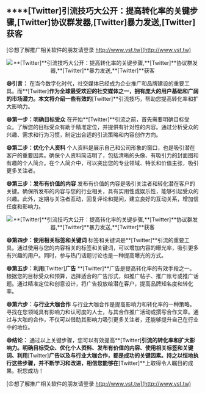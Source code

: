 ## ****[Twitter]**引流技巧大公开：提高转化率的关键步骤,**[Twitter]**协议群发器,**[Twitter]**暴力发送,**[Twitter]**获客**

[😍想了解推广相关软件的朋友请登录 http://www.vst.tw](http://www.vst.tw)

 <center><img src="https://vst.tw/MP4/tuiguang/png/2.png" alt="**[Twitter]**引流技巧大公开：提高转化率的关键步骤,**[Twitter]**协议群发器,**[Twitter]**暴力发送,**[Twitter]**获客"></center>

**😄引言：**
在当今数字化时代，社交媒体已经成为企业推广和品牌建设的重要工具。而**[Twitter]**作为全球最受欢迎的社交媒体之一，拥有庞大的用户基础和广阔的市场潜力。本文将介绍一些有效的**[Twitter]**引流技巧，帮助您提高转化率和扩大影响力。

**😄第一步：明确目标受众**
在开始**[Twitter]**引流之前，首先需要明确目标受众。了解您的目标受众有助于精准定位，并提供有针对性的内容。通过分析受众的兴趣、需求和行为习惯，制定出合适的引流策略和内容创作方向。

**😄第二步：优化个人资料**
个人资料是展示自己和公司形象的窗口，也是吸引潜在客户的重要因素。确保个人资料简洁明了，包括清晰的头像、有吸引力的封面图和有趣的个人简介。在个人简介中，可以突出您的专业领域、特长和价值主张，吸引更多关注者。

**😄第三步：发布有价值的内容**
发布有价值的内容是吸引关注者和转化潜在客户的关键。确保所发布的内容与您的行业相关，具有实用性或娱乐性，能够引起受众的兴趣。此外，定期与关注者互动，回复评论和提问，建立良好的互动关系，增加信任度和影响力。

 <center><img src="https://vst.tw/MP4/tuiguang/png/6.png" alt="**[Twitter]**引流技巧大公开：提高转化率的关键步骤,**[Twitter]**协议群发器,**[Twitter]**暴力发送,**[Twitter]**获客"></center>

**😄第四步：使用相关标签和关键词**
标签和关键词是**[Twitter]**引流的重要工具。通过使用与您的内容相关的标签和关键词，可以增加内容的曝光率，吸引更多有兴趣的用户。同时，参与热门话题讨论也是一种提高曝光的方式。

**😄第五步：利用**[Twitter]**广告**
**[Twitter]**广告是提高转化率的有效手段之一。根据您的目标受众和预算，选择适合的广告形式，如推广帖子、推广账号或推广话题。通过精准定位和创意设计，将广告投放给潜在客户，提高品牌知名度和转化率。

**😄第六步：与行业大咖合作**
与行业大咖合作是提高影响力和转化率的一种策略。寻找在您领域具有影响力和认可度的人士，与其合作推广活动或撰写合作文章。通过与大咖的合作，不仅可以借助其影响力吸引更多关注者，还能够提升自己在行业中的地位。

**😄结论：**
通过以上关键步骤，您可以有效提高**[Twitter]**引流的转化率和扩大影响力。明确目标受众、优化个人资料、发布有价值的内容、使用相关标签和关键词、利用**[Twitter]**广告以及与行业大咖合作，都是成功的关键因素。持之以恒地执行这些步骤，并不断学习和改进，相信您能够在**[Twitter]**上取得令人瞩目的成果。祝您成功！

[😍想了解推广相关软件的朋友请登录 http://www.vst.tw](http://www.vst.tw)



